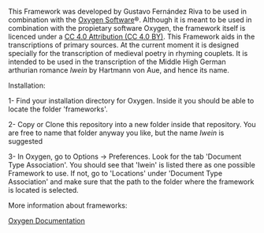 This Framework was developed by Gustavo Fernández Riva to be used in combination with the [Oxygen Software](https://www.oxygenxml.com/)®. Although it is meant to be used in combination with the propietary software Oxygen, the framework itself is licenced under a [CC 4.0 Attribution (CC 4.0 BY)](https://creativecommons.org/licenses/by/4.0/). This Framework aids in the transcriptions of primary sources. At the current moment it is designed specially for the transcription of medieval poetry in rhyming couplets. It is intended to be used in the transcription of the Middle High German arthurian romance *Iwein* by Hartmann von Aue, and hence its name.

Installation:

1- Find your installation directory for Oxygen. Inside it you should be able to locate the folder 'frameworks'. 

2- Copy or Clone this repository into a new folder inside that repository. You are free to name that folder anyway you like, but the name *Iwein* is suggested

3- In Oxygen, go to Options -> Preferences. Look for the tab 'Document Type Association'. You should see that 'Iwein' is listed there as one possible Framework to use. If not, go to 'Locations' under 'Document Type Association' and make sure that the path to the folder where the framework is located is selected.


More information about frameworks:

[Oxygen Documentation](https://www.oxygenxml.com/doc/versions/20.1/ug-editor/topics/authoring_customization.html)




